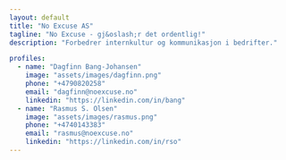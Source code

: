 ```yaml
---
layout: default
title: "No Excuse AS"
tagline: "No Excuse - gj&oslash;r det ordentlig!"
description: "Forbedrer internkultur og kommunikasjon i bedrifter."

profiles:
  - name: "Dagfinn Bang-Johansen"
    image: "assets/images/dagfinn.png"
    phone: "+4790820258"
    email: "dagfinn@noexcuse.no"
    linkedin: "https://linkedin.com/in/bang"
  - name: "Rasmus S. Olsen"
    image: "assets/images/rasmus.png"
    phone: "+4740143383"
    email: "rasmus@noexcuse.no"
    linkedin: "https://linkedin.com/in/rso"
---
```

